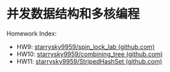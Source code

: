 <!--
 * @Author: starrysky9959 starrysky9651@outlook.com
 * @Date: 2022-11-17 14:23:56
 * @LastEditors: starrysky9959 starrysky9651@outlook.com
 * @LastEditTime: 2022-11-17 14:29:19
 * @Description:  
-->
# 并发数据结构和多核编程

Homework Index:

- HW9: [starrysky9959/spin_lock_lab (github.com)](https://github.com/starrysky9959/spin_lock_lab)
- HW10: [starrysky9959/combining_tree (github.com)](https://github.com/starrysky9959/combining_tree)
- HW11: [starrysky9959/StripedHashSet (github.com)](https://github.com/starrysky9959/StripedHashSet)
